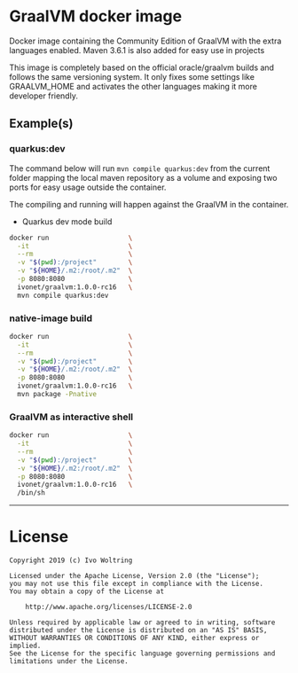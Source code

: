 # GraalVM docker image

Docker image containing the Community Edition of GraalVM with the extra languages enabled. 
Maven 3.6.1 is also added for easy use in projects

This image is completely based on the official oracle/graalvm builds and follows the same versioning system.
It only fixes some settings like GRAALVM_HOME and activates the other languages making it more developer friendly.

## Example(s)

### quarkus:dev
The command below will run `mvn compile quarkus:dev` from
the current folder mapping the local maven repository as a volume
and exposing two ports for easy usage outside the container.

The compiling and running will happen against the GraalVM in the container.

* Quarkus dev mode build

```bash
docker run                    \
  -it                         \
  --rm                        \
  -v "$(pwd):/project"        \
  -v "${HOME}/.m2:/root/.m2"  \
  -p 8080:8080                \
  ivonet/graalvm:1.0.0-rc16   \
  mvn compile quarkus:dev
```

### native-image build

```bash
docker run                    \
  -it                         \
  --rm                        \
  -v "$(pwd):/project"        \
  -v "${HOME}/.m2:/root/.m2"  \
  -p 8080:8080                \
  ivonet/graalvm:1.0.0-rc16   \
  mvn package -Pnative
```

### GraalVM as interactive shell

```bash
docker run                    \
  -it                         \
  --rm                        \
  -v "$(pwd):/project"        \
  -v "${HOME}/.m2:/root/.m2"  \
  -p 8080:8080                \
  ivonet/graalvm:1.0.0-rc16   \
  /bin/sh
```




---
# License

    Copyright 2019 (c) Ivo Woltring

    Licensed under the Apache License, Version 2.0 (the "License");
    you may not use this file except in compliance with the License.
    You may obtain a copy of the License at

        http://www.apache.org/licenses/LICENSE-2.0

    Unless required by applicable law or agreed to in writing, software
    distributed under the License is distributed on an "AS IS" BASIS,
    WITHOUT WARRANTIES OR CONDITIONS OF ANY KIND, either express or implied.
    See the License for the specific language governing permissions and
    limitations under the License.

